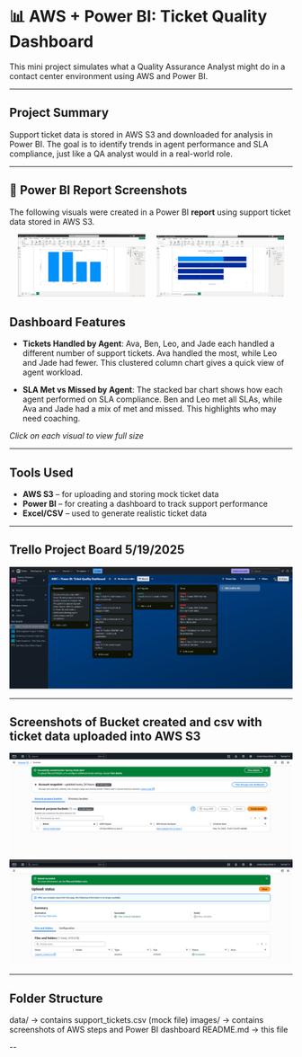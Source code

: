 # 📊 AWS + Power BI: Ticket Quality Dashboard



This mini project simulates what a Quality Assurance Analyst might do in a contact center environment using AWS and Power BI.

---

## Project Summary

Support ticket data is stored in AWS S3 and downloaded for analysis in Power BI. The goal is to identify trends in agent performance and SLA compliance, just like a QA analyst would in a real-world role.


---

## 📸  Power BI Report Screenshots

The following visuals were created in a Power BI **report** using support ticket data stored in AWS S3.

<p align="center">
  <img src="https://github.com/TammyTheAnalyst/aws-powerbi-ticket-quality-dashboard/blob/main/images/Screenshot%20(4696).png" alt="Tickets per Agent - Clustered Column Chart" width="45%" />
  &nbsp;&nbsp;&nbsp;
  <img src="https://github.com/TammyTheAnalyst/aws-powerbi-ticket-quality-dashboard/blob/main/images/Screenshot%20(4698).png" alt="SLA Met vs Missed per Agent - Stacked Bar Chart" width="45%" />
</p>

## Dashboard Features

- **Tickets Handled by Agent**: Ava, Ben, Leo, and Jade each handled a different number of support tickets.
  Ava handled the most, while Leo and Jade had fewer. This clustered column chart gives a quick view of agent workload.

- **SLA Met vs Missed by Agent**: The stacked bar chart shows how each agent performed on SLA compliance.
  Ben and Leo met all SLAs, while Ava and Jade had a mix of met and missed. This highlights who may need coaching.

*Click on each visual to view full size*

---

## Tools Used

- **AWS S3** – for uploading and storing mock ticket data
- **Power BI** – for creating a dashboard to track support performance
- **Excel/CSV** – used to generate realistic ticket data

---


## Trello Project Board 5/19/2025

![](https://github.com/TammyTheAnalyst/aws-powerbi-ticket-quality-dashboard/blob/main/images/Screenshot%20(4694).png)

---

## Screenshots of Bucket created and csv with ticket data uploaded into AWS S3

![Bucket](https://github.com/TammyTheAnalyst/aws-powerbi-ticket-quality-dashboard/blob/main/images/Screenshot%20(4691).png)
![Support tickets csv data](https://github.com/TammyTheAnalyst/aws-powerbi-ticket-quality-dashboard/blob/main/images/Screenshot%20(4692).png)

---


## Folder Structure

data/ → contains support_tickets.csv (mock file)
images/ → contains screenshots of AWS steps and Power BI dashboard
README.md → this file

--







